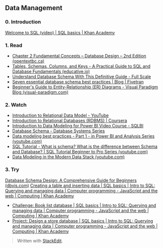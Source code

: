 ## Data Management

### 0. Introduction

 [Welcome to SQL (video) | SQL basics | Khan Academy](https://www.khanacademy.org/computing/computer-programming/sql/sql-basics/v/welcome-to-sql)

### 1. Read

- [Chapter 2 Fundamental Concepts – Database Design – 2nd Edition 
   (opentextbc.ca)](https://opentextbc.ca/dbdesign01/chapter/chapter-2-fundamental-concepts/)
- [Tables, Schemas, Columns, and Keys - A Practical Guide to SQL and Database Fundamentals (educative.io)](https://www.educative.io/courses/a-practical-guide-to-sql-and-database-fundamentals/tables-schemas-columns-and-keys)
- [Understand Database Schema With This Definitive Guide - Full
   Scale](https://fullscale.io/blog/understanding-database-schema/)
- [Seven essential database schema best practices | Blog | Fivetran](https://www.fivetran.com/blog/database-schema-best-practices)
- [Beginner's Guide to Entity-Relationship (ER) Diagrams - Visual Paradigm Blog (visual-paradigm.com)](https://blog.visual-paradigm.com/beginners-guide-to-entity-relationship-er-diagrams/)


### 2. Watch

 - [Introduction to Relational Data Model -
   YouTube](https://www.youtube.com/watch?v=Q45sr5p_NmQ) 
  -  [Introduction
   to Relational Databases (RDBMS) |
  Coursera](https://www.coursera.org/learn/introduction-to-relational-databases)
 -  [Introduction to Data Modeling for Power BI Video Course -
   SQLBI](https://www.sqlbi.com/p/introduction-to-data-modeling-for-power-bi-video-course/)
 -  [Database Schema - Database Systems
   Series](https://www.youtube.com/watch?v=ymb9gsl_x1U&list=PL5KkMZvBpo5BBLJdnhvFFbjkiK3JLBfeD)
 -  [Data modeling best practices - Part 1 - in Power BI and Analysis
   Series
   (youtube.com)](https://www.youtube.com/watch?v=kiVXI7zjSzY&list=PLv2BtOtLblH3Zz07fWYWit-nAV6et0LSX&index=3)
 -  [SQL Tutorial - What is schema? What is the difference between Schema
   and Database? | SQL Tutorial Beginner to Pro Series
   (youtube.com)](https://www.youtube.com/watch?v=4YEpRz-oxZ0&list=PLLwn35Z4OR_3Pn6bk_Qc1C2AZWeGE5NMT&index=5)
 -  [Data Modeling in the Modern Data Stack
   (youtube.com)](https://www.youtube.com/watch?v=IdCmMkQLvGA&list=PLy4OcwImJzBLWhUqduwLs30YHiDpX4Xp7&index=2)

### 3. Try

 [Database Schema Design: A Comprehensive Guide for Beginners
   (dbvis.com)](https://www.dbvis.com/thetable/database-schema-design-a-comprehensive-guide-for-beginners-2/)
 [Creating a table and inserting data | SQL basics | Intro to SQL:
   Querying and managing data | Computer programming - JavaScript and
   the web | Computing | Khan
   Academy](https://www.khanacademy.org/computing/computer-programming/sql/sql-basics/pt/creating-a-table-and-inserting-data)
 - [Challenge: Book list database | SQL basics | Intro to SQL: Querying
   and managing data | Computer programming - JavaScript and the web |
   Computing | Khan
   Academy](https://www.khanacademy.org/computing/computer-programming/sql/sql-basics/pc/challenge-book-list-database)
 -   [Project: Design a store database | SQL basics | Intro to SQL:
   Querying and managing data | Computer programming - JavaScript and
   the web | Computing | Khan
   Academy](https://www.khanacademy.org/computing/computer-programming/sql/sql-basics/pp/project-design-a-store-database)

> Written with [StackEdit](https://stackedit.io/).
<!--stackedit_data:
eyJoaXN0b3J5IjpbMTYwMDgwMzQwNyw5NTcxNzA5NTMsLTkwMz
k4NjQ3LDEwMTU5MTIwMTAsMjExOTQ5MTM3MSwyMTAzNTAzMzQ5
LDkzMTAxNjM1MSwxMDMwOTg4MTg1LDE1NDI4NDYzMjAsLTcwMj
I3MzgwNywtMTk2MjY5MjEzNF19
-->